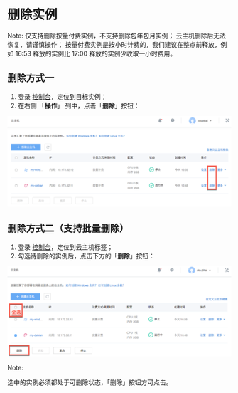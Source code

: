 # 删除实例

<span>Note:</span>
仅支持删除按量付费实例，不支持删除包年包月实例；
云主机删除后无法恢复，请谨慎操作；
按量付费实例是按小时计费的，我们建议在整点前释放，例如 16:53 释放的实例比 17:00 释放的实例少收取一小时费用。


## 删除方式一

1. 登录 [控制台](https://c.163.com/dashboard#/m/ingress/)，定位到目标实例；
2. 在右侧 「**操作**」 列中，点击「**删除**」按钮：

![](../../image/使用指南-释放云主机1.png)

## 删除方式二（支持批量删除）

1. 登录 [控制台](https://c.163.com/dashboard#/m/ingress/)，定位到云主机标签；
2. 勾选待删除的实例后，点击下方的「**删除**」按钮：

![](../../image/使用指南-释放云主机2.png)

<span>Note:</span><div class="alertContent">选中的实例必须都处于可删除状态，「删除」按钮方可点击。</div>